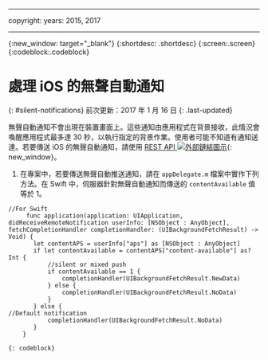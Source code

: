 ------

copyright:
 years: 2015, 2017

---

{:new_window: target="_blank"}
{:shortdesc: .shortdesc}
{:screen:.screen}
{:codeblock:.codeblock}

# 處理 iOS 的無聲自動通知
{: #silent-notifications}
前次更新：2017 年 1 月 16 日
{: .last-updated}

無聲自動通知不會出現在裝置畫面上。這些通知由應用程式在背景接收，此情況會喚醒應用程式最多達 30 秒，以執行指定的背景作業。使用者可能不知道有通知送達。若要傳送 iOS 的無聲自動通知，請使用 [REST API ![外部鏈結圖示](../../icons/launch-glyph.svg "外部鏈結圖示")](https://mobile.{DomainName}/imfpush/){: new_window}。   

1. 在專案中，若要傳送無聲自動推送通知，請在 `appDelegate.m` 檔案中實作下列方法。在 Swift 中，伺服器針對無聲自動通知而傳送的 `contentAvailable` 值等於 1。
```
//For Swift
	 func application(application: UIApplication, didReceiveRemoteNotification userInfo: [NSObject : AnyObject], fetchCompletionHandler completionHandler: (UIBackgroundFetchResult) -> Void) {
       let contentAPS = userInfo["aps"] as [NSObject : AnyObject]
       if let contentAvailable = contentAPS["content-available"] as? Int {
           //silent or mixed push
           if contentAvailable == 1 {
               completionHandler(UIBackgroundFetchResult.NewData)
           } else {
               completionHandler(UIBackgroundFetchResult.NoData)
           }
       } else {
//Default notification 
           completionHandler(UIBackgroundFetchResult.NoData)
       }
    }
```
	{: codeblock}

